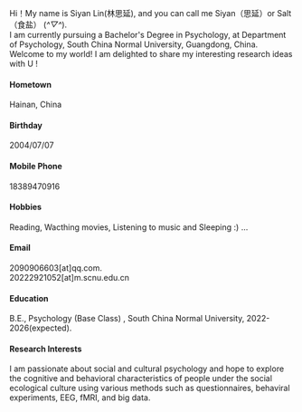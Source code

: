 
Hi！My name is Siyan Lin(林思延), and you can call me Siyan（思延）or Salt（食盐） (*^▽^*).\
I am currently pursuing a Bachelor's Degree in Psychology, at Department of Psychology, South China Normal University, Guangdong, China.\
Welcome to my world! I am delighted to share my interesting research ideas with U !

#### Hometown
Hainan, China

#### Birthday
2004/07/07

#### Mobile Phone
18389470916

#### Hobbies
Reading, Wacthing movies, Listening to music and Sleeping :) ...

#### Email
2090906603[at]qq.com.\
20222921052[at]m.scnu.edu.cn

#### Education
B.E., Psychology (Base Class) , South China Normal University, 2022-2026(expected).

#### Research Interests
I am passionate about social and cultural psychology and hope to explore the cognitive and behavioral characteristics of people under the social ecological culture using various methods such as questionnaires, behaviral experiments, EEG, fMRI, and big data.